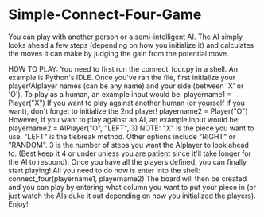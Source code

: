 # Simple-Connect-Four-Game

You can play with another person or a semi-intelligent AI. The AI simply looks ahead a few steps (depending on how you initialize it) and calculates the moves it can make by judging the gain from the potential move.

HOW TO PLAY:
You need to first run the connect_four.py in a shell. An example is Python's IDLE.
Once you've ran the file, first initialize your player/AIplayer names (can be any name) and your side (between 'X' or 'O'). 
  To play as a human, an example input would be: 
    playername1 = Player("X") 
  If you want to play against another human (or yourself if you want), don't forget to initialize the 2nd player! 
    playername2 = Player("O")
  However, if you want to play against an AI, an example input would be: 
    playername2 = AIPlayer("O", "LEFT", 3)
      NOTE:
      "X" is the piece you want to use.
      "LEFT" is the tiebreak method. Other options include "RIGHT" or "RANDOM".
      3 is the number of steps you want the AIplayer to look ahead to. (Best keep it 4 or under unless you are patient since it'll take longer for the AI to respond).
Once you have all the players defined, you can finally start playing! All you need to do now is enter into the shell:
  connect_four(playername1, playername2)
The board will then be created and you can play by entering what column you want to put your piece in (or just watch the AIs duke it out depending on how you initialized the players). Enjoy!
 
